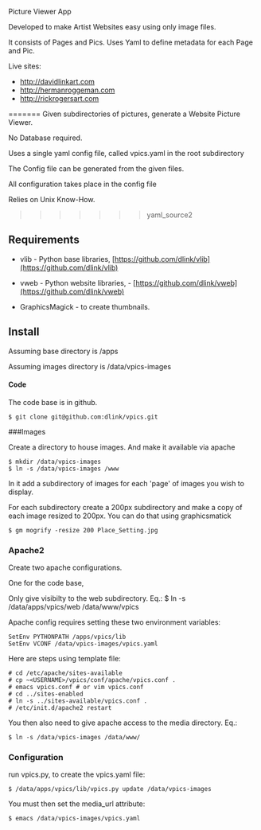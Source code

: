 Picture Viewer App

Developed to make Artist Websites easy using only image files.

It consists of Pages and Pics.   Uses Yaml to define metadata for each Page and Pic.

Live sites:
* http://davidlinkart.com
* http://hermanroggeman.com
* http://rickrogersart.com


=======
Given subdirectories of pictures, generate a Website Picture Viewer.

No Database required.

Uses a single yaml config file, called vpics.yaml in the root subdirectory

The Config file can be generated from the given files.

All configuration takes place in the config file

Relies on Unix Know-How.

>>>>>>> yaml_source2

Requirements
------------

- vlib - Python base libraries, [https://github.com/dlink/vlib](https://github.com/dlink/vlib)

- vweb - Python website libraries, - [https://github.com/dlink/vweb](https://github.com/dlink/vweb)

- GraphicsMagick - to create thumbnails.

Install
-------

Assuming base directory is /apps

Assuming images directory is /data/vpics-images

#### Code
The code base is in github.

    $ git clone git@github.com:dlink/vpics.git

###Images

Create a directory to house images.  And make it available via apache

    $ mkdir /data/vpics-images
    $ ln -s /data/vpics-images /www

In it add a subdirectory of images for each 'page' of images you wish to display.

For each subdirectory create a 200px subdirectory and make a copy of each image resized to 200px.  You can do that using graphicsmatick

    $ gm mogrify -resize 200 Place_Setting.jpg

### Apache2

Create two apache configurations.

One for the code base,

Only give visibilty to the web subdirectory.  Eq.:
    $ ln -s /data/apps/vpics/web /data/www/vpics

Apache config requires setting these two environment variables:

    SetEnv PYTHONPATH /apps/vpics/lib
    SetEnv VCONF /data/vpics-images/vpics.yaml

Here are steps using template file:

    # cd /etc/apache/sites-available
    # cp ~<USERNAME>/vpics/conf/apache/vpics.conf .
    # emacs vpics.conf # or vim vpics.conf
    # cd ../sites-enabled
    # ln -s ../sites-available/vpics.conf .
    # /etc/init.d/apache2 restart

You then also need to give apache access to the media directory.  Eq.:

    $ ln -s /data/vpics-images /data/www/

### Configuration

run vpics.py, to create the vpics.yaml file:

    $ /data/apps/vpics/lib/vpics.py update /data/vpics-images

You must then set the media_url attribute:

    $ emacs /data/vpics-images/vpics.yaml



